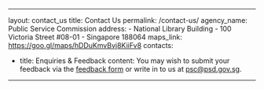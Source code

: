---
layout: contact_us
title: Contact Us
permalink: /contact-us/
agency_name: Public Service Commission
 address:
        - National Library Building
        - 100 Victoria Street #08-01
        - Singapore 188064
        maps_link: https://goo.gl/maps/hDDuKmvBvj8KiiFv8
contacts:
  - title: Enquiries & Feedback
    content: You may wish to submit your feedback via the [feedback form](https://www.psc.gov.sg/feedback) or write in to us at psc@psd.gov.sg.
  ---
